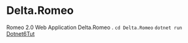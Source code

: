 # Delta.Romeo 
Romeo 2.0 Web Application Delta.Romeo 
. 
`cd Delta.Romeo` 
`dotnet run` 
[Dotnet6Tut](https://www.youtube.com/watch?v=vdhFw1VSowg) 
